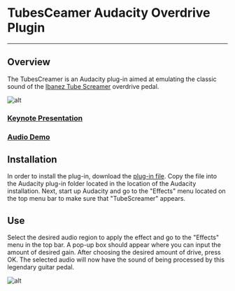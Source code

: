 # TubesCeamer Audacity Overdrive Plugin

---

## Overview

The TubesCreamer is an Audacity plug-in aimed at emulating the classic
sound of the [Ibanez Tube Screamer](http://en.wikipedia.org/wiki/Ibanez_Tube_Screamer) overdrive pedal.

![alt](http://www.keymusic.com/gfx_productcode/81268/2/Ibanez-TS808-Vintage-Tube-Screamer-Reissue.jpg)

### [Keynote Presentation](https://github.com/downloads/kverrier/TubesCreamer/kverrier-p11.pdf)

### [Audio Demo](http://soundcloud.com/k_v/tubescreamer-demo)

## Installation
In order to install the plug-in, download the [plug-in
file](https://github.com/downloads/kverrier/TubesCreamer/tubescreamer.ny).
Copy the file into the Audacity plug-in folder located in the location
of the Audacity installation. Next, start up Audacity and go to the
"Effects" menu located on the top menu bar to make sure that "TubeScreamer" appears. 

## Use
Select the desired audio region to apply the effect and go to the
"Effects" menu in the top bar. A pop-up box should appear where you can
input the amount of desired gain. After choosing the desired amount
of drive, press OK. The selected audio will now have the sound of being
processed by this legendary guitar pedal.

![alt](http://i.imgur.com/JU9L2.png)
